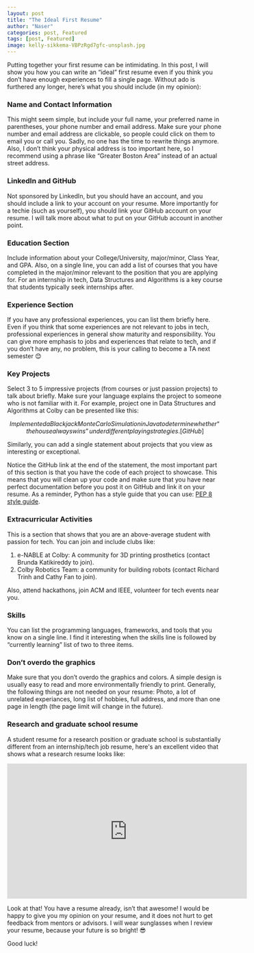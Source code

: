 ```yaml
---
layout: post
title: "The Ideal First Resume"
author: "Naser"
categories: post, Featured
tags: [post, Featured]
image: kelly-sikkema-VBPzRgd7gfc-unsplash.jpg
---
```



Putting together your first resume can be intimidating.  In this post, I will show you how you can write an “ideal” first resume even if you think you don’t have enough experiences to fill a single page.  Without ado is furthered any longer, here’s what you should include (in my opinion):

### Name and Contact Information
This might seem simple, but include your full name, your preferred name in parentheses, your phone number and email address.  Make sure your phone number and email address are clickable, so people could click on them to email you or call you.  Sadly, no one has the time to rewrite things anymore. Also, I don’t think your physical address is too important here, so I recommend using a phrase like “Greater Boston Area” instead of an actual street address.  

### LinkedIn and GitHub
Not sponsored by LinkedIn, but you should have an account, and you should include a link to your account on your resume.  More importantly for a techie (such as yourself), you should link your GitHub account on your resume.  I will talk more about what to put on your GitHub account in another point.

### Education Section
Include information about your College/University, major/minor, Class Year, and GPA. Also, on a single line, you can add a list of courses that you have completed in the major/minor relevant to the position that you are applying for.  For an internship in tech, Data Structures and Algorithms is a key course that students typically seek internships after.

### Experience Section
If you have any professional experiences, you can list them briefly here.  Even if you think that some experiences are not relevant to jobs in tech, professional experiences in general show maturity and responsibility.  You can give more emphasis to jobs and experiences that relate to tech, and if you don’t have any, no problem, this is your calling to become a TA next semester 😊

### Key Projects
Select 3 to 5 impressive projects (from courses or just passion projects) to talk about briefly.  Make sure your language explains the project to someone who is not familiar with it.  For example, project one in Data Structures and Algorithms at Colby can be presented like this:
```math
Implemented a Blackjack Monte Carlo Simulation in Java
to determine whether “the house always wins” under 
different playing strategies. [GitHub]
```
Similarly, you can add a single statement about projects that you view as interesting or exceptional.

Notice the GitHub link at the end of the statement, the most important part of this section is that you have the code of each project to showcase.  This means that you will clean up your code and make sure that you have near perfect documentation before you post it on GitHub and link it on your resume.  As a reminder, Python has a style guide that you can use: [PEP 8 style guide](https://www.python.org/dev/peps/pep-0008/).

### Extracurricular Activities
This is a section that shows that you are an above-average student with passion for tech.  You can join and include clubs like:
1.	e-NABLE at Colby: A community for 3D printing prosthetics (contact Brunda Katikireddy to join).
2.	Colby Robotics Team: a community for building robots (contact Richard Trinh and Cathy Fan to join).

Also, attend hackathons, join ACM and IEEE, volunteer for tech events near you.

### Skills
You can list the programming languages, frameworks, and tools that you know on a single line.  I find it interesting when the skills line is followed by “currently learning” list of two to three items.

### Don’t overdo the graphics
Make sure that you don’t overdo the graphics and colors.  A simple design is usually easy to read and more environmentally friendly to print.  Generally, the following things are not needed on your resume: Photo, a lot of unrelated experiances, long list of hobbies, full address, and more than one page in length (the page limit will change in the future).

### Research and graduate school resume
A student resume for a research position or graduate school is substantially different from an internship/tech job resume, here's an excellent video that shows what a research resume looks like:

<iframe width="560" height="315" src="https://www.youtube.com/embed/B3oANa67Iq4?si=v3W8SIac5dg8Kwlo" title="YouTube video player" frameborder="0" allow="accelerometer; autoplay; clipboard-write; encrypted-media; gyroscope; picture-in-picture; web-share" referrerpolicy="strict-origin-when-cross-origin" allowfullscreen></iframe>

Look at that! You have a resume already, isn’t that awesome!  I would be happy to give you my opinion on your resume, and it does not hurt to get feedback from mentors or advisors.  I will wear sunglasses when I review your resume, because your future is so bright! 😎

Good luck!

